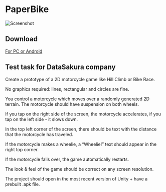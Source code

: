 # PaperBike

![Screenshot](https://user-images.githubusercontent.com/4660466/114721965-d61c7380-9d52-11eb-95f5-8f898367f27d.png)

## Download

[For PC or Android](https://github.com/Norne9/PaperBike/releases/latest)

## Test task for DataSakura company 

Create a prototype of a 2D motorcycle game like Hill Climb or Bike Race.

No graphics required: lines, rectangular and circles are fine.

You control a motorcycle which moves over a randomly generated 2D terrain. The motorcycle should have suspension on both wheels.

If you tap on the right side of the screen, the motorcycle accelerates, if you tap on the left side - it slows down.

In the top left corner of the screen, there should be text with the distance that the motorcycle has traveled.

If the motorcycle makes a wheelie, a “Wheelie!” text should appear in the right top corner.

If the motorcycle falls over, the game automatically restarts.

The look & feel of the game should be correct on any screen resolution.

The project should open in the most recent version of Unity + have a prebuilt .apk file.
